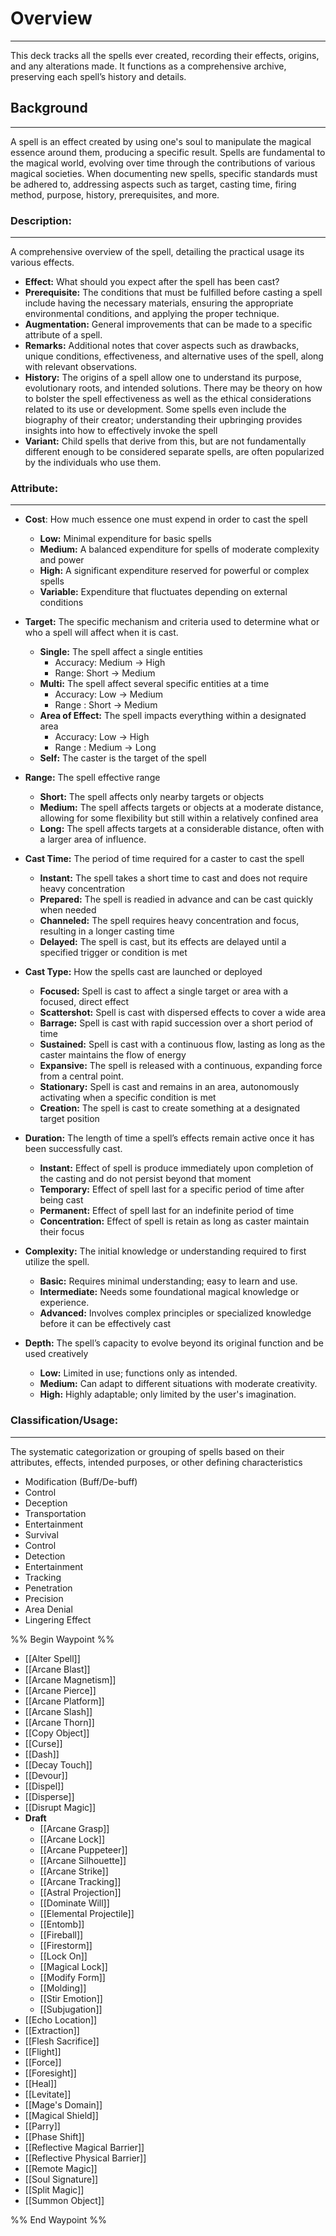 # Overview  
---  
This deck tracks all the spells ever created, recording their effects, origins, and any alterations made. It functions as a comprehensive archive, preserving each spell’s history and details.  

## Background  
---  
A spell is an effect created by using one's soul to manipulate the magical essence around them, producing a specific result. Spells are fundamental to the magical world, evolving over time through the contributions of various magical societies. When documenting new spells, specific standards must be adhered to, addressing aspects such as target, casting time, firing method, purpose, history, prerequisites, and more. 

### Description:  
___  
A comprehensive overview of the spell, detailing the practical usage its various effects.  
  
- __Effect:__ What should you expect after the spell has been cast?  
- __Prerequisite:__ The conditions that must be fulfilled before casting a spell include having the necessary materials, ensuring the appropriate environmental conditions, and applying the proper technique.  
- __Augmentation:__ General improvements that can be made to a specific attribute of a spell.  
- __Remarks:__ Additional notes that cover aspects such as drawbacks, unique conditions, effectiveness, and alternative uses of the spell, along with relevant observations.  
- __History:__ The origins of a spell allow one to understand its purpose, evolutionary roots, and intended solutions. There may be theory on how to bolster the spell effectiveness as well as the ethical considerations related to its use or development. Some spells even include the biography of their creator; understanding their upbringing provides insights into how to effectively invoke the spell  
- __Variant:__ Child spells that derive from this, but are not fundamentally different enough to be considered separate spells, are often popularized by the individuals who use them.  
  
### Attribute:  
---  
- __Cost__: How much essence one must expend in order to cast the spell  
	- __Low:__ Minimal expenditure for basic spells  
	- __Medium:__ A balanced expenditure for spells of moderate complexity and power 
	- __High:__ A significant expenditure reserved for powerful or complex spells  
	- __Variable:__ Expenditure that fluctuates depending on external conditions  

- __Target:__ The specific mechanism and criteria used to determine what or who a spell will affect when it is cast.  
	- __Single:__ The spell affect a single entities  
		- Accuracy: Medium -> High  
		- Range: Short -> Medium  
	- __Multi:__ The spell affect several specific entities at a time  
		- Accuracy: Low -> Medium  
		- Range : Short -> Medium  
	- __Area of Effect:__ The spell impacts everything within a designated area  
		- Accuracy: Low -> High  
		- Range : Medium -> Long  
	- __Self:__ The caster is the target of the spell  
  
- __Range:__ The spell effective range  
	- __Short:__ The spell affects only nearby targets or objects  
	- __Medium:__ The spell affects targets or objects at a moderate distance, allowing for some flexibility but still within a relatively confined area  
	- __Long:__ The spell affects targets at a considerable distance, often with a larger area of influence.  
  
- __Cast Time:__ The period of time required for a caster to cast the spell  
	- __Instant:__ The spell takes a short time to cast and does not require heavy concentration  
	- __Prepared:__ The spell is readied in advance and can be cast quickly when needed 
	- __Channeled:__ The spell requires heavy concentration and focus, resulting in a longer casting time  
	- __Delayed:__ The spell is cast, but its effects are delayed until a specified trigger or condition is met  
  
- __Cast Type:__ How the spells cast are launched or deployed  
	- __Focused:__ Spell is cast to affect a single target or area with a focused, direct effect  
	- __Scattershot:__ Spell is cast with dispersed effects to cover a wide area  
	- __Barrage:__ Spell is cast with rapid succession over a short period of time  
	- __Sustained:__ Spell is cast with a continuous flow, lasting as long as the caster maintains the flow of energy  
	- __Expansive:__ The spell is released with a continuous, expanding force from a central point.  
	- __Stationary:__ Spell is cast and remains in an area, autonomously activating when a specific condition is met  
	- __Creation:__ The spell is cast to create something at a designated target position  
  
- __Duration:__ The length of time a spell’s effects remain active once it has been successfully cast.  
	- __Instant:__ Effect of spell is produce immediately upon completion of the casting and do not persist beyond that moment  
	- __Temporary:__ Effect of spell last for a specific period of time after being cast  
	- __Permanent:__ Effect of spell last for an indefinite period of time  
	- __Concentration:__ Effect of spell is retain as long as caster maintain their focus  
  
- __Complexity:__ The initial knowledge or understanding required to first utilize the spell.  
	- __Basic:__ Requires minimal understanding; easy to learn and use.  
	- __Intermediate:__ Needs some foundational magical knowledge or experience.  
	- __Advanced:__ Involves complex principles or specialized knowledge before it can be effectively cast  
  
- __Depth:__ The spell’s capacity to evolve beyond its original function and be used creatively  
	- __Low:__ Limited in use; functions only as intended.  
	- __Medium:__ Can adapt to different situations with moderate creativity.  
	- __High:__ Highly adaptable; only limited by the user's imagination.  
  
### Classification/Usage:  
---  
The systematic categorization or grouping of spells based on their attributes, effects, intended purposes, or other defining characteristics  
  
- Modification (Buff/De-buff)  
- Control  
- Deception  
- Transportation  
- Entertainment  
- Survival  
- Control  
- Detection  
- Entertainment  
- Tracking  
- Penetration  
- Precision  
- Area Denial  
- Lingering Effect

%% Begin Waypoint %%
- [[Alter Spell]]
- [[Arcane Blast]]
- [[Arcane Magnetism]]
- [[Arcane Pierce]]
- [[Arcane Platform]]
- [[Arcane Slash]]
- [[Arcane Thorn]]
- [[Copy Object]]
- [[Curse]]
- [[Dash]]
- [[Decay Touch]]
- [[Devour]]
- [[Dispel]]
- [[Disperse]]
- [[Disrupt Magic]]
- **Draft**
	- [[Arcane Grasp]]
	- [[Arcane Lock]]
	- [[Arcane Puppeteer]]
	- [[Arcane Silhouette]]
	- [[Arcane Strike]]
	- [[Arcane Tracking]]
	- [[Astral Projection]]
	- [[Dominate Will]]
	- [[Elemental Projectile]]
	- [[Entomb]]
	- [[Fireball]]
	- [[Firestorm]]
	- [[Lock On]]
	- [[Magical Lock]]
	- [[Modify Form]]
	- [[Molding]]
	- [[Stir Emotion]]
	- [[Subjugation]]
- [[Echo Location]]
- [[Extraction]]
- [[Flesh Sacrifice]]
- [[Flight]]
- [[Force]]
- [[Foresight]]
- [[Heal]]
- [[Levitate]]
- [[Mage's Domain]]
- [[Magical Shield]]
- [[Parry]]
- [[Phase Shift]]
- [[Reflective Magical Barrier]]
- [[Reflective Physical Barrier]]
- [[Remote Magic]]
- [[Soul Signature]]
- [[Split Magic]]
- [[Summon Object]]

%% End Waypoint %%
